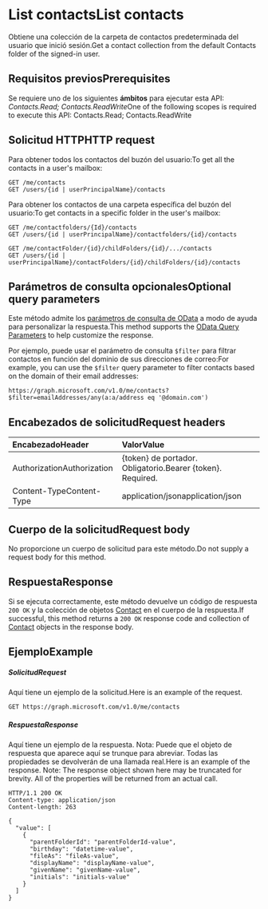# <a name="list-contacts"></a><span data-ttu-id="c5296-101">List contacts</span><span class="sxs-lookup"><span data-stu-id="c5296-101">List contacts</span></span>

<span data-ttu-id="c5296-102">Obtiene una colección de la carpeta de contactos predeterminada del usuario que inició sesión.</span><span class="sxs-lookup"><span data-stu-id="c5296-102">Get a contact collection from the default Contacts folder of the signed-in user.</span></span>
## <a name="prerequisites"></a><span data-ttu-id="c5296-103">Requisitos previos</span><span class="sxs-lookup"><span data-stu-id="c5296-103">Prerequisites</span></span>
<span data-ttu-id="c5296-104">Se requiere uno de los siguientes **ámbitos** para ejecutar esta API: *Contacts.Read; Contacts.ReadWrite*</span><span class="sxs-lookup"><span data-stu-id="c5296-104">One of the following scopes is required to execute this API: Contacts.Read; Contacts.ReadWrite</span></span>
## <a name="http-request"></a><span data-ttu-id="c5296-105">Solicitud HTTP</span><span class="sxs-lookup"><span data-stu-id="c5296-105">HTTP request</span></span>

<span data-ttu-id="c5296-106">Para obtener todos los contactos del buzón del usuario:</span><span class="sxs-lookup"><span data-stu-id="c5296-106">To get all the contacts in a user's mailbox:</span></span>

<!-- { "blockType": "ignored" } -->
```http
GET /me/contacts
GET /users/{id | userPrincipalName}/contacts
```

<span data-ttu-id="c5296-107">Para obtener los contactos de una carpeta específica del buzón del usuario:</span><span class="sxs-lookup"><span data-stu-id="c5296-107">To get contacts in a specific folder in the user's mailbox:</span></span>

<!-- { "blockType": "ignored" } -->
```http
GET /me/contactfolders/{Id}/contacts
GET /users/{id | userPrincipalName}/contactfolders/{id}/contacts

GET /me/contactFolder/{id}/childFolders/{id}/.../contacts
GET /users/{id | userPrincipalName}/contactFolders/{id}/childFolders/{id}/contacts
```
## <a name="optional-query-parameters"></a><span data-ttu-id="c5296-108">Parámetros de consulta opcionales</span><span class="sxs-lookup"><span data-stu-id="c5296-108">Optional query parameters</span></span>
<span data-ttu-id="c5296-109">Este método admite los [parámetros de consulta de OData](http://developer.microsoft.com/en-us/graph/docs/overview/query_parameters) a modo de ayuda para personalizar la respuesta.</span><span class="sxs-lookup"><span data-stu-id="c5296-109">This method supports the [OData Query Parameters](http://developer.microsoft.com/en-us/graph/docs/overview/query_parameters) to help customize the response.</span></span>

<span data-ttu-id="c5296-110">Por ejemplo, puede usar el parámetro de consulta `$filter` para filtrar contactos en función del dominio de sus direcciones de correo:</span><span class="sxs-lookup"><span data-stu-id="c5296-110">For example, you can use the `$filter` query parameter to filter contacts based on the domain of their email addresses:</span></span>

`https://graph.microsoft.com/v1.0/me/contacts?$filter=emailAddresses/any(a:a/address eq '@domain.com')`



## <a name="request-headers"></a><span data-ttu-id="c5296-111">Encabezados de solicitud</span><span class="sxs-lookup"><span data-stu-id="c5296-111">Request headers</span></span>
| <span data-ttu-id="c5296-112">Encabezado</span><span class="sxs-lookup"><span data-stu-id="c5296-112">Header</span></span>       | <span data-ttu-id="c5296-113">Valor</span><span class="sxs-lookup"><span data-stu-id="c5296-113">Value</span></span> |
|:---------------|:--------|
| <span data-ttu-id="c5296-114">Authorization</span><span class="sxs-lookup"><span data-stu-id="c5296-114">Authorization</span></span>  | <span data-ttu-id="c5296-p101">{token} de portador. Obligatorio.</span><span class="sxs-lookup"><span data-stu-id="c5296-p101">Bearer {token}. Required.</span></span>  |
| <span data-ttu-id="c5296-117">Content-Type</span><span class="sxs-lookup"><span data-stu-id="c5296-117">Content-Type</span></span>   | <span data-ttu-id="c5296-118">application/json</span><span class="sxs-lookup"><span data-stu-id="c5296-118">application/json</span></span>  | 

## <a name="request-body"></a><span data-ttu-id="c5296-119">Cuerpo de la solicitud</span><span class="sxs-lookup"><span data-stu-id="c5296-119">Request body</span></span>
<span data-ttu-id="c5296-120">No proporcione un cuerpo de solicitud para este método.</span><span class="sxs-lookup"><span data-stu-id="c5296-120">Do not supply a request body for this method.</span></span>

## <a name="response"></a><span data-ttu-id="c5296-121">Respuesta</span><span class="sxs-lookup"><span data-stu-id="c5296-121">Response</span></span>

<span data-ttu-id="c5296-122">Si se ejecuta correctamente, este método devuelve un código de respuesta `200 OK` y la colección de objetos [Contact](../resources/contact.md) en el cuerpo de la respuesta.</span><span class="sxs-lookup"><span data-stu-id="c5296-122">If successful, this method returns a `200 OK` response code and collection of [Contact](../resources/contact.md) objects in the response body.</span></span>
## <a name="example"></a><span data-ttu-id="c5296-123">Ejemplo</span><span class="sxs-lookup"><span data-stu-id="c5296-123">Example</span></span>
##### <a name="request"></a><span data-ttu-id="c5296-124">Solicitud</span><span class="sxs-lookup"><span data-stu-id="c5296-124">Request</span></span>
<span data-ttu-id="c5296-125">Aquí tiene un ejemplo de la solicitud.</span><span class="sxs-lookup"><span data-stu-id="c5296-125">Here is an example of the request.</span></span>
<!-- {
  "blockType": "request",
  "name": "get_contacts"
}-->
```http
GET https://graph.microsoft.com/v1.0/me/contacts
```


##### <a name="response"></a><span data-ttu-id="c5296-126">Respuesta</span><span class="sxs-lookup"><span data-stu-id="c5296-126">Response</span></span>
<span data-ttu-id="c5296-p102">Aquí tiene un ejemplo de la respuesta. Nota: Puede que el objeto de respuesta que aparece aquí se trunque para abreviar. Todas las propiedades se devolverán de una llamada real.</span><span class="sxs-lookup"><span data-stu-id="c5296-p102">Here is an example of the response. Note: The response object shown here may be truncated for brevity. All of the properties will be returned from an actual call.</span></span>
<!-- {
  "blockType": "response",
  "truncated": true,
  "@odata.type": "microsoft.graph.contact",
  "isCollection": true
} -->
```http
HTTP/1.1 200 OK
Content-type: application/json
Content-length: 263

{
  "value": [
    {
      "parentFolderId": "parentFolderId-value",
      "birthday": "datetime-value",
      "fileAs": "fileAs-value",
      "displayName": "displayName-value",
      "givenName": "givenName-value",
      "initials": "initials-value"
    }
  ]
}
```

<!-- uuid: 8fcb5dbc-d5aa-4681-8e31-b001d5168d79
2015-10-25 14:57:30 UTC -->
<!-- {
  "type": "#page.annotation",
  "description": "List contacts",
  "keywords": "",
  "section": "documentation",
  "tocPath": ""
}-->
